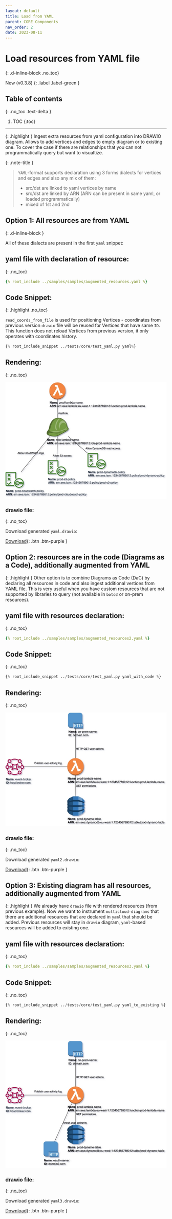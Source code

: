 ```yaml
---
layout: default
title: Load from YAML
parent: CORE Components
nav_order: 2
date: 2023-08-11
---
```


# Load resources from YAML file
{: .d-inline-block .no_toc}

New (v0.3.8)
{: .label .label-green }

## Table of contents
{: .no_toc .text-delta }

1. TOC
{:toc}

---

{: .highlight }
Ingest extra resources from yaml configuration into DRAWIO diagram. Allows to add vertices and edges to empty diagram
or to existing one. To cover the case if there are relationships that you can not programmatically query but want to visualtize.

{: .note-title }
> ``YAML``-format supports declaration using 3 forms dialects for vertices and edges and also any mix of them:
>- src/dst are linked to yaml vertices by name
>- src/dst are linked by ARN (ARN can be present in same yaml, or loaded programmatically)
>- mixed of 1st and 2nd


## Option 1: All resources are from YAML
{: .d-inline-block }

All of these dialects are present in the first ``yaml`` snippet:

## yaml file with declaration of resource:
{: .no_toc}

```yaml
{% root_include ../samples/samples/augmented_resources.yaml %}
```

## Code Snippet:
{: .highlight .no_toc}

``read_coords_from_file`` is used for positioning Vertices - coordinates from previous version ``drawio`` file will be reused for
Vertices that have same ``ID``. This function does not reload Vertices from previous version, it only operates with coordinates history.

```python
{% root_include_snippet ../tests/core/test_yaml.py yaml%}
```

## Rendering:
{: .no_toc}

![lambda](output/jpg/yaml.jpg)


### drawio file:
{: .no_toc}

Download generated ``yaml.drawio``:

[Download](output/drawio/yaml.drawio){: .btn .btn-purple }

## Option 2: resources are in the code (Diagrams as a Code), additionally augmented from YAML

{: .highlight }
Other option is to combine Diagrams as Code (DaC) by declaring all resources in code and also ingest additional vertices from YAML file.
This is very useful when you have custom resources that are not supported by libraries to query (not available in ``boto3`` or on-prem resources).

## yaml file with resources declaration:
{: .no_toc}

```yaml
{% root_include ../samples/samples/augmented_resources2.yaml %}
```

## Code Snippet:
{: .no_toc}

```python
{% root_include_snippet ../tests/core/test_yaml.py yaml_with_code %}
```

## Rendering:
{: .no_toc}

![lambda](output/jpg/yaml2.jpg)


### drawio file:
{: .no_toc}

Download generated ``yaml2.drawio``:

[Download](output/drawio/yaml2.drawio){: .btn .btn-purple }


## Option 3: Existing diagram has all resources, additionally augmented from YAML

{: .highlight }
We already have ``drawio`` file with rendered resources (from previous example).
Now we want to instrument ``multicloud-diagrams`` that there are additional resources that are declared in ``yaml`` that should be added.
Previous resources will stay in ``drawio`` diagram, ``yaml``-based resources will be added to existing one.

## yaml file with resources declaration:
{: .no_toc}

```yaml
{% root_include ../samples/samples/augmented_resources3.yaml %}
```

## Code Snippet:
{: .no_toc}

```python
{% root_include_snippet ../tests/core/test_yaml.py yaml_to_existing %}
```

## Rendering:
{: .no_toc}

![lambda](output/jpg/yaml3.jpg)


### drawio file:
{: .no_toc}

Download generated ``yaml3.drawio``:

[Download](output/drawio/yaml3.drawio){: .btn .btn-purple }
